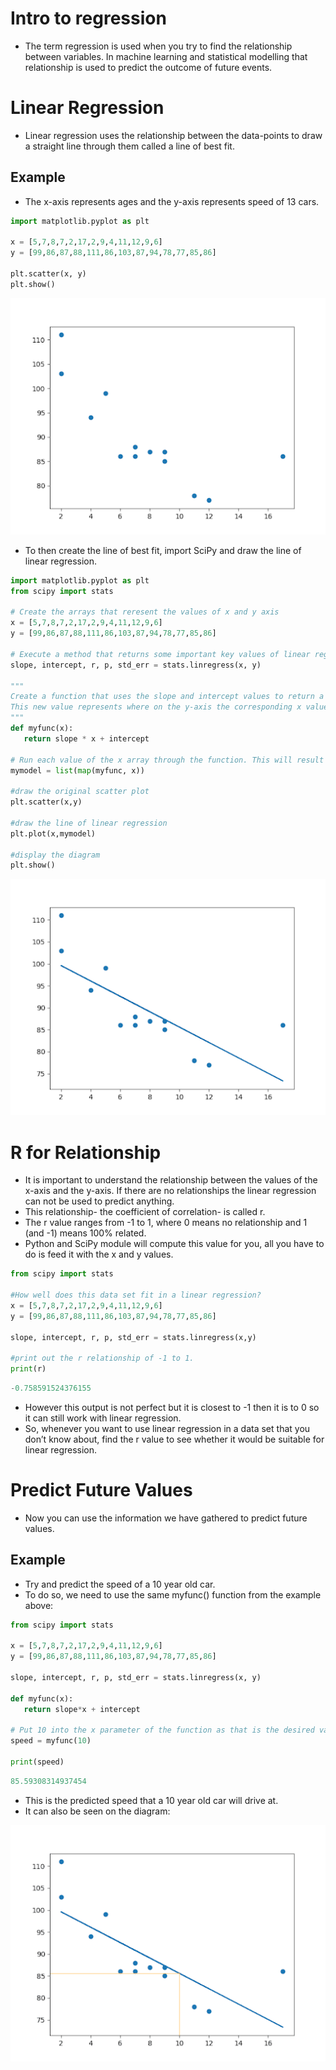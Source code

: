 # Intro to regression

- The term regression is used when you try to find the relationship between variables. In machine learning and statistical modelling that relationship is used to predict the outcome of future events.

# Linear Regression

- Linear regression uses the relationship between the data-points to draw a straight line through them called a line of best fit.

## Example

- The x-axis represents ages and the y-axis represents speed of 13 cars.

```python
import matplotlib.pyplot as plt

x = [5,7,8,7,2,17,2,9,4,11,12,9,6]
y = [99,86,87,88,111,86,103,87,94,78,77,85,86]

plt.scatter(x, y)
plt.show()
```

![image.png](Intro%20to%20regression%20bacf4074a4ac42bd822cdd8ad69b3927/image.png)

- To then create the line of best fit, import SciPy and draw the line of linear regression.

```python
import matplotlib.pyplot as plt
from scipy import stats

# Create the arrays that reresent the values of x and y axis
x = [5,7,8,7,2,17,2,9,4,11,12,9,6]
y = [99,86,87,88,111,86,103,87,94,78,77,85,86]

# Execute a method that returns some important key values of linear regression
slope, intercept, r, p, std_err = stats.linregress(x, y)

"""
Create a function that uses the slope and intercept values to return a new value. 
This new value represents where on the y-axis the corresponding x value will be placed:
"""
def myfunc(x):
   return slope * x + intercept
   
# Run each value of the x array through the function. This will result in a new array with new values for the y axis
mymodel = list(map(myfunc, x))

#draw the original scatter plot
plt.scatter(x,y)

#draw the line of linear regression
plt.plot(x,mymodel)

#display the diagram
plt.show()
```

![image.png](Intro%20to%20regression%20bacf4074a4ac42bd822cdd8ad69b3927/image%201.png)

# R for Relationship

- It is important to understand the relationship between the values of the x-axis and the y-axis. If there are no relationships the linear regression can not be used to predict anything.
- This relationship- the coefficient of correlation- is called r.
- The r value ranges from -1 to 1, where 0 means no relationship and 1 (and -1) means 100% related.
- Python and SciPy module will compute this value for you, all you have to do is feed it with the x and y values.

```python
from scipy import stats

#How well does this data set fit in a linear regression?
x = [5,7,8,7,2,17,2,9,4,11,12,9,6]
y = [99,86,87,88,111,86,103,87,94,78,77,85,86]

slope, intercept, r, p, std_err = stats.linregress(x,y)

#print out the r relationship of -1 to 1.
print(r)
```

```python
-0.758591524376155
```

- However this output is not perfect but it is closest to -1 then it is to 0 so it can still work with linear regression.
- So, whenever you want to use linear regression in a data set that you don’t know about, find the r value to see whether it would be suitable for linear regression.

# Predict Future Values

- Now you can use the information we have gathered to predict future values.

## Example

- Try and predict the speed of a 10 year old car.
- To do so, we need to use the same myfunc() function from the example above:

```python
from scipy import stats

x = [5,7,8,7,2,17,2,9,4,11,12,9,6]
y = [99,86,87,88,111,86,103,87,94,78,77,85,86]

slope, intercept, r, p, std_err = stats.linregress(x, y)

def myfunc(x):
   return slope*x + intercept
   
# Put 10 into the x parameter of the function as that is the desired variable for the prediction
speed = myfunc(10)
 
print(speed)
```

```python
85.59308314937454
```

- This is the predicted speed that a 10 year old car will drive at.
- It can also be seen on the diagram:

![image.png](Intro%20to%20regression%20bacf4074a4ac42bd822cdd8ad69b3927/image%202.png)
